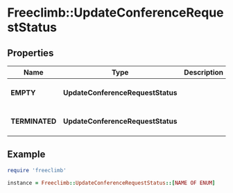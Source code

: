 # Freeclimb::UpdateConferenceRequestStatus

## Properties

| Name | Type | Description | Notes |
| ---- | ---- | ----------- | ----- |
| **EMPTY** | **UpdateConferenceRequestStatus** |  | Represented in Ruby as "empty" |
| **TERMINATED** | **UpdateConferenceRequestStatus** |  | Represented in Ruby as "terminated" |

## Example

```ruby
require 'freeclimb'

instance = Freeclimb::UpdateConferenceRequestStatus::[NAME OF ENUM]
```

